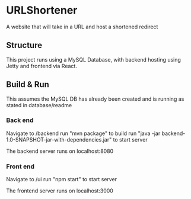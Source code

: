 # URLShortener 

A website that will take in a URL and host a shortened redirect 

## Structure
This project runs using a MySQL Database, with backend hosting using Jetty and frontend via React.

## Build & Run
This assumes the MySQL DB has already been created and is running as stated in database/readme

### Back end
Navigate to /backend
run "mvn package" to build
run "java -jar backend-1.0-SNAPSHOT-jar-with-dependencies.jar" to start server

The backend server runs on localhost:8080

### Front end
Navigate to /ui
run "npm start" to start server

The frontend server runs on localhost:3000
